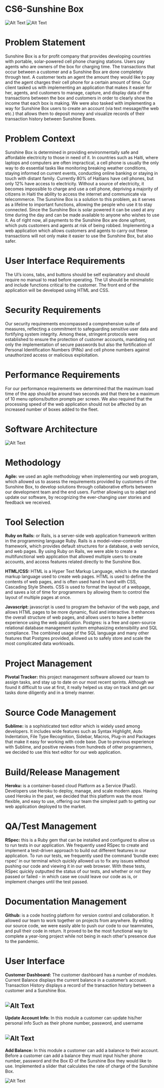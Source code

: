 # CS6-Sunshine Box
![Alt Text](SunshineBoxHardware.jpeg) ![Alt Text](SunshineBoxHardware2.jpg)

# Problem Statement
Sunshine Box is a for profit company that provides developing countries with portable, solar-powered cell phone charging stations. Users pay agents who are owners of the box for charging time. The transactions that occur between a customer and a Sunshine Box are done completely through  text. A customer texts an agent the amount they would like to pay and the agent charges their cell phone for a certain amount of time. Our client tasked us with implementing  an application that makes it easier for her, agents, and customers to  manage, capture, and display data of the transactions between the box and customers in order to clearly show the income that each box is making. We were also tasked with implementing a way for Sunshine Box users to create an account (via text message/the web etc.) that allows them to deposit money and visualize records of their transaction history between Sunshine Boxes.

# Problem Context
Sunshine Box is determined in providing environmentally safe and affordable electricity to those in need of it. In countries such as Haiti, where laptops and computers are often impractical, a cell phone is usually the only way to do essential tasks like monitoring breaking weather conditions, staying informed on current events, conducting online banking or staying in touch with distant family. Currently 80% of Haitians have cell phones, but only 12% have access to electricity. Without a source of electricity, it becomes impossible to charge and use a cell phone, depriving a majority of citizens in Haiti the ability to access the internet and communicate via telecommerce. The Sunshine Box is a solution to this problem, as it serves as a lifeline to important functions, allowing the people who use it to stay connected. Since the Sunshine Box is solar powered it can be used at any time during the day and can be made available to anyone who wishes to use it. As of right now, all payments to the Sunshine Box are done upfront, which puts customers and agents at risk of being robbed. Implementing a web application which allows customers and agents to carry out these transactions will not only make it easier to use the Sunshine Box, but also safer.

# User Interface Requirements
The UI’s icons, tabs, and buttons should be self explanatory and should require no manual to read before operating. The UI should be minimalistic and include functions critical to the customer. The front end of the application will be developed using HTML and CSS. 

# Security Requirements
Our security requirements encompassed a comprehensive suite of measures, reflecting a commitment to safeguarding sensitive user data and fortifying system integrity. Among these, stringent protocols were established to ensure the  protection of customer accounts, mandating not only the implementation of secure passwords but also the fortification of Personal Identification Numbers (PINs) and cell phone numbers against unauthorized access or malicious exploitation.

# Performance Requirements
For our performance requirements we determined that the maximum load time of the app should be around two seconds and that there be a maximum of 10 menu options/button prompts per screen. We also required that the processing speed of the web application should not be affected by an increased number of boxes added to the fleet.

# Software Architecture
![Alt Text](SoftwareArchitecture.png)

# Methodology
__Agile:__ we used an agile methodology when implementing our web program, which allowed us to assess the requirements provided by customers of the Sunshine Box, to develop solutions through collaborative efforts between our development team and the end users. Further allowing us to adapt and update our software, by recognizing the ever-changing user stories and feedback we received. 

# Tool Selection
__Ruby on Rails:__ or Rails, is a server-side web application framework written in the programming language Ruby. Rails is a model–view–controller framework, which provides default structures for a database, a web service, and web pages. By using Ruby on Rails, we were able to create a multifunctional web application that allowed multiple users to create accounts, and access features related directly to the Sunshine Box.

__HTML/CSS:__ HTML is a Hyper Text Markup Language, which is the standard markup language used to create web pages. HTML is used to define the contents of web pages, and is often used hand in hand with CSS, Cascading Style Sheets. CSS is used to format the layout of a webpage, and saves a lot of time for programmers by allowing them to control the layout of multiple pages at once.

__Javascript:__ javascript is used to program the behavior of the web page, and allows HTML pages to be more dynamic, fluid and interactive. It enhances the overall structure of web pages, and allows users to have a better experience using the web application.
Postgres: is a free and open-source relational database management system emphasizing extensibility and SQL compliance. The combined usage of the SQL language and many other features that Postgres provided, allowed us to safely store and scale the most complicated data workloads. 

# Project Management
__Pivotal Tracker:__ this project management software allowed our team to assign tasks, and stay up to date on our most recent sprints. Although we found it difficult to use at first, it really helped us stay on track and get our tasks done diligently and in a timely manner.

# Source Code Management
__Sublime:__ is a sophisticated text editor which is widely used among developers. It includes wide features such as Syntax Highlight, Auto Indentation, File Type Recognition, Sidebar, Macros, Plug-in and Packages that make it easy for working with code base. Due to previous experience with Sublime, and positive reviews from hundreds of other programmers, we decided to use this text editor for our web application.

# Build/Release Management 
__Heroku:__ is a container-based cloud Platform as a Service (PaaS). Developers use Heroku to deploy, manage, and scale modern apps. Having used Heroku in the past, we decided that this platform was the most flexible, and easy to use, offering our team the simplest path to getting our web application deployed to the market.

# QA/Test Management
__RSpec:__ this is a Ruby gem that can be installed and configured to allow us to run tests in our application. We frequently used RSpec to create and implement a test-driven approach to build out different features in our application. To run our tests, we frequently used the command ‘bundle exec rspec’ in our terminal which quickly allowed us to fix any issues without pushing our code and viewing it in our web browser. With these tests, RSpec quickly outputted the status of our tests, and whether or not they passed or failed - in which case we could leave our code as is, or implement changes until the test passed.

# Documentation Management
__Github:__ is a code hosting platform for version control and collaboration. It allowed our team to work together on projects from anywhere. By editing our source code, we were easily able to push our code to our teammates, and pull their code in return. It proved to be the most functional way to complete a year-long project while not being in each other's presence due to the pandemic.

# User Interface
__Customer Dashboard:__ The customer dashboard has a number of modules. Current Balance displays the current balance in a customer’s account. Transaction History displays a record of the transaction history between a customer and a Sunshine Box.	
<!-- Empty line -->
![Alt Text](CustomerDashboard.png)
-------------------

__Update Account Info:__ In this module a customer can update his/her personal info Such as their phone number, password, and username
<!-- Empty line -->
![Alt Text](UpdateInfo.png)
-------------------

__Add Balance:__ In this module a customer can add a balance to their account. Before a customer can add a balance they must input his/her phone number, password and the Box ID of the Sunshine Box they would like to use. Implemented a slider that calculates the rate of charge of the Sunshine Box.
<!-- Empty line -->
![Alt Text](AddBalance.png)
